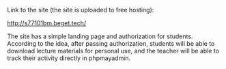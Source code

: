   Link to the site (the site is uploaded to free hosting): 

http://s77101bm.beget.tech/

  The site has a simple landing page and authorization for students. According to the idea, after passing authorization, students will be able to download lecture materials for personal use, and the teacher will be able to track their activity directly in phpmayadmin.
